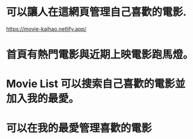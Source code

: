 # 可以讓人在這網頁管理自己喜歡的電影.
https://movie-kaihao.netlify.app/

# 首頁有熱門電影與近期上映電影跑馬燈。

# Movie List 可以搜索自己喜歡的電影並加入我的最愛。

# 可以在我的最愛管理喜歡的電影

